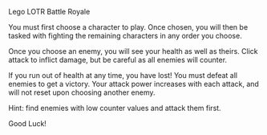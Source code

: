 Lego LOTR Battle Royale

You must first choose a character to play. Once chosen, you will then be
tasked with fighting the remaining characters in any order you choose.

Once you choose an enemy, you will see your health as well as theirs. Click
attack to inflict damage, but be careful as all enemies will counter.

If you run out of health at any time, you have lost!  You must defeat all 
enemies to get a victory. Your attack power increases with each attack,
and will not reset upon choosing another enemy.

Hint: find enemies with low counter values and attack them first.

Good Luck!